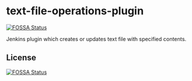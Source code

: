 # text-file-operations-plugin
[![FOSSA Status](https://app.fossa.io/api/projects/git%2Bgithub.com%2Fsankethpb%2Ftext-file-operations-plugin.svg?type=shield)](https://app.fossa.io/projects/git%2Bgithub.com%2Fsankethpb%2Ftext-file-operations-plugin?ref=badge_shield)

Jenkins plugin which creates or updates text file with specified contents.


## License
[![FOSSA Status](https://app.fossa.io/api/projects/git%2Bgithub.com%2Fsankethpb%2Ftext-file-operations-plugin.svg?type=large)](https://app.fossa.io/projects/git%2Bgithub.com%2Fsankethpb%2Ftext-file-operations-plugin?ref=badge_large)